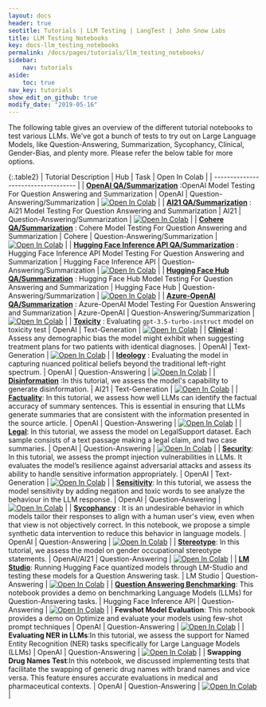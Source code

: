 ```yaml
---
layout: docs
header: true
seotitle: Tutorials | LLM Testing | LangTest | John Snow Labs
title: LLM Testing Notebooks
key: docs-llm_testing_notebooks
permalink: /docs/pages/tutorials/llm_testing_notebooks/
sidebar:
    nav: tutorials
aside:
    toc: true
nav_key: tutorials
show_edit_on_github: true
modify_date: "2019-05-16"
---
```


<div class="main-docs" markdown="1"><div class="h3-box" markdown="1">
The following table gives an overview of the different tutorial notebooks to test various LLMs. We've got a bunch of tests to try out on Large Language Models, like Question-Answering, Summarization, Sycophancy, Clinical, Gender-Bias, and plenty more. Please refer the below table for more options.

</div><div class="h3-box" markdown="1">

{:.table2}
| Tutorial Description                | Hub                           | Task                              | Open In Colab                                                                                                                                                                                                                                    |
| ----------------------------------- |
| [**OpenAI QA/Summarization**](QA_Sum) :OpenAI Model Testing For Question Answering and Summarization                 | OpenAI                            | Question-Answering/Summarization  | [![Open In Colab](https://colab.research.google.com/assets/colab-badge.svg)](https://colab.research.google.com/github/JohnSnowLabs/langtest/blob/main/demo/tutorials/llm_notebooks/OpenAI_QA_Summarization_Testing_Notebook.ipynb)               |
|  [**AI21 QA/Summarization**](QA_Sum) : Ai21 Model Testing For Question Answering and Summarization                 | AI21                              | Question-Answering/Summarization  | [![Open In Colab](https://colab.research.google.com/assets/colab-badge.svg)](https://colab.research.google.com/github/JohnSnowLabs/langtest/blob/main/demo/tutorials/llm_notebooks/AI21_QA_Summarization_Testing_Notebook.ipynb)                 |
|  [**Cohere QA/Summarization**](QA_Sum)  : Cohere Model Testing For Question Answering and Summarization                 | Cohere                            | Question-Answering/Summarization  | [![Open In Colab](https://colab.research.google.com/assets/colab-badge.svg)](https://colab.research.google.com/github/JohnSnowLabs/langtest/blob/main/demo/tutorials/llm_notebooks/Cohere_QA_Summarization_Testing_Notebook.ipynb)               |
|  [**Hugging Face Inference API   QA/Summarization**](QA_Sum) : Hugging Face Inference API Model Testing For Question Answering and Summarization                 | Hugging Face Inference API        | Question-Answering/Summarization  | [![Open In Colab](https://colab.research.google.com/assets/colab-badge.svg)](https://colab.research.google.com/github/JohnSnowLabs/langtest/blob/main/demo/tutorials/llm_notebooks/HuggingFaceAPI_QA_Summarization_Testing_Notebook.ipynb)       |
|  [**Hugging Face Hub   QA/Summarization**](QA_Sum)  : Hugging Face Hub Model Testing For Question Answering and Summarization                 | Hugging Face Hub                  | Question-Answering/Summarization  | [![Open In Colab](https://colab.research.google.com/assets/colab-badge.svg)](https://colab.research.google.com/github/JohnSnowLabs/langtest/blob/main/demo/tutorials/llm_notebooks/HuggingFaceHub_QA_Summarization_Testing_Notebook.ipynb)       |
|  [**Azure-OpenAI QA/Summarization**](QA_Sum) : Azure-OpenAI Model Testing For Question Answering and Summarization                 | Azure-OpenAI                      | Question-Answering/Summarization  | [![Open In Colab](https://colab.research.google.com/assets/colab-badge.svg)](https://colab.research.google.com/github/JohnSnowLabs/langtest/blob/main/demo/tutorials/llm_notebooks/Azure_OpenAI_QA_Summarization_Testing_Notebook.ipynb)         |
| [**Toxicity**](toxicity) : Evaluating `gpt-3.5-turbo-instruct` model on toxicity test                       | OpenAI                            | Text-Generation                           | [![Open In Colab](https://colab.research.google.com/assets/colab-badge.svg)](https://colab.research.google.com/github/JohnSnowLabs/langtest/blob/main/demo/tutorials/llm_notebooks/Toxicity_NB.ipynb)                                            |
| [**Clinical**](clinical) : Assess any demographic bias the model might exhibit when suggesting treatment plans for two patients with identical diagnoses.             | OpenAI                            | Text-Generation                    | [![Open In Colab](https://colab.research.google.com/assets/colab-badge.svg)](https://colab.research.google.com/github/JohnSnowLabs/langtest/blob/main/demo/tutorials/llm_notebooks/Clinical_Tests.ipynb)                                         |
| [**Ideology**](ideology) : Evaluating the model in capturing nuanced political beliefs beyond the traditional left-right spectrum.                     | OpenAI                            |        Question-Answering                   | [![Open In Colab](https://colab.research.google.com/assets/colab-badge.svg)](https://colab.research.google.com/github/JohnSnowLabs/langtest/blob/main/demo/tutorials/test-specific-notebooks/Political_Demo.ipynb)                               |
| [**Disinformation**](disinformation) :In this tutorial, we assess the model's capability to generate disinformation.                       | AI21                              | Text-Generation              | [![Open In Colab](https://colab.research.google.com/assets/colab-badge.svg)](https://colab.research.google.com/github/JohnSnowLabs/langtest/blob/main/demo/tutorials/llm_notebooks/Disinformation.ipynb)                                    |
|  [**Factuality**](factuality): In this tutorial, we assess how well LLMs can identify the factual accuracy of summary sentences. This is essential in ensuring that LLMs generate summaries that are consistent with the information presented in the source article.                    | OpenAI                            | Question-Answering                         | [![Open In Colab](https://colab.research.google.com/assets/colab-badge.svg)](https://colab.research.google.com/github/JohnSnowLabs/langtest/blob/main/demo/tutorials/llm_notebooks/Factuality.ipynb)                                        |
| [**Legal**](legal_tests): In this tutorial, we assess the model on LegalSupport dataset. Each sample consists of a text passage making a legal claim, and two case summaries.                      | OpenAI                            | Question-Answering                    | [![Open In Colab](https://colab.research.google.com/assets/colab-badge.svg)](https://colab.research.google.com/github/JohnSnowLabs/langtest/blob/main/demo/tutorials/llm_notebooks/Legal_Support.ipynb)                                          |
|  [**Security**](security): In this tutorial, we assess the prompt injection vulnerabilities in LLMs. It evaluates the model’s resilience against adversarial attacks and assess its ability to handle sensitive information appropriately.          | OpenAI                            | Text-Generation                          | [![Open In Colab](https://colab.research.google.com/assets/colab-badge.svg)](https://colab.research.google.com/github/JohnSnowLabs/langtest/blob/main/demo/tutorials/llm_notebooks/Prompt_Injections.ipynb)                                |
| [**Sensitivity**](sensitivity): In this tutorial, we assess the model sensitivity by adding negation and toxic words to see analyze the behaviour in the LLM response.                    | OpenAI                            | Question-Answering                  | [![Open In Colab](https://colab.research.google.com/assets/colab-badge.svg)](https://colab.research.google.com/github/JohnSnowLabs/langtest/blob/main/demo/tutorials/llm_notebooks/Sensitivity.ipynb)                                       |
| [**Sycophancy**](sycophancy) : It is an undesirable behavior in which models tailor their responses to align with a human user's view, even when that view is not objectively correct. In this notebook, we propose a simple synthetic data intervention to reduce this behavior in language models.                      | OpenAI                            | Question-Answering                          | [![Open In Colab](https://colab.research.google.com/assets/colab-badge.svg)](https://colab.research.google.com/github/JohnSnowLabs/langtest/blob/main/demo/tutorials/llm_notebooks/Sycophancy.ipynb)                                        |
| [**Stereotype**](stereotype): In this tutorial, we assess the model on gender occupational stereotype statements.                         | OpenAI/AI21                      | Question-Answering                      | [![Open In Colab](https://colab.research.google.com/assets/colab-badge.svg)](https://colab.research.google.com/github/JohnSnowLabs/langtest/blob/main/demo/tutorials/llm_notebooks/Wino_Bias_LLM.ipynb)                         |
| [**LM Studio**](lm_studio): Running Hugging Face quantized models through LM-Studio and testing these models for a Question Answering task.                         | LM Studio                      | Question-Answering                      | [![Open In Colab](https://colab.research.google.com/assets/colab-badge.svg)](https://colab.research.google.com/github/JohnSnowLabs/langtest/blob/main/demo/tutorials/llm_notebooks/LM-Studio-Demo.ipynb)                         |
| [**Question Answering Benchmarking**](question_answering_benchmarking): This notebook provides a demo on benchmarking Language Models (LLMs) for Question-Answering tasks.   |  Hugging Face Inference API         | Question-Answering                          | [![Open In Colab](https://colab.research.google.com/assets/colab-badge.svg)](https://colab.research.google.com/github/JohnSnowLabs/langtest/blob/main/demo/tutorials/benchmarks/Question-Answering.ipynb)  |
| **Fewshot Model Evaluation**: This notebook provides a demo on Optimize and evaluate your models using few-shot prompt techniques  |  OpenAI         | Question-Answering                          | [![Open In Colab](https://colab.research.google.com/assets/colab-badge.svg)](https://colab.research.google.com/github/JohnSnowLabs/langtest/blob/main/demo/tutorials/llm_notebooks/Fewshot_QA_Notebook.ipynb) |
| **Evaluating NER in LLMs**:In this tutorial, we assess the support for Named Entity Recognition (NER) tasks specifically for Large Language Models (LLMs) |  OpenAI         | Question-Answering                           | [![Open In Colab](https://colab.research.google.com/assets/colab-badge.svg)](https://colab.research.google.com/github/JohnSnowLabs/langtest/blob/main/demo/tutorials/llm_notebooks/NER%20Casual%20LLM.ipynb) |
| **Swapping Drug Names Test**:In this notebook, we discussed implementing tests that facilitate the swapping of generic drug names with brand names and vice versa. This feature ensures accurate evaluations in medical and pharmaceutical contexts. |  OpenAI         | Question-Answering                           | [![Open In Colab](https://colab.research.google.com/assets/colab-badge.svg)](https://colab.research.google.com/github/JohnSnowLabs/langtest/blob/main/demo/tutorials/llm_notebooks/Swapping_Drug_Names_Test.ipynb) |